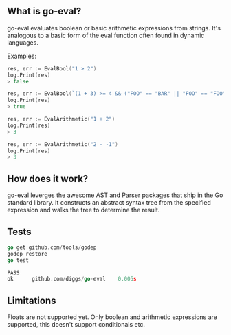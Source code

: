 ## What is go-eval?

go-eval evaluates boolean or basic arithmetic expressions from strings. It's analogous to a basic form of the eval function often found in dynamic languages.

Examples:
```go
res, err := EvalBool("1 > 2")
log.Print(res)
> false
```

```go
res, err := EvalBool(`(1 + 3) >= 4 && ("FOO" == "BAR" || "FOO" == "FOO")`)
log.Print(res)
> true
```

```go
res, err := EvalArithmetic("1 + 2")
log.Print(res)
> 3
```

```go
res, err := EvalArithmetic("2 - -1")
log.Print(res)
> 3
```

## How does it work?

go-eval leverges the awesome AST and Parser packages that ship in the Go standard library. It constructs an abstract syntax tree from the specified expression and walks the tree to determine the result.

## Tests

```go
go get github.com/tools/godep
godep restore
go test

PASS
ok  	github.com/diggs/go-eval	0.005s
```

## Limitations

Floats are not supported yet.
Only boolean and arithmetic expressions are supported, this doesn't support conditionals etc.